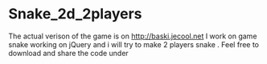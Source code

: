 Snake_2d_2players
=================

The actual verison of the game is on http://baski.jecool.net
I work on game snake working on jQuery and i will try to make 2 players snake . Feel free to download and share the code under 
